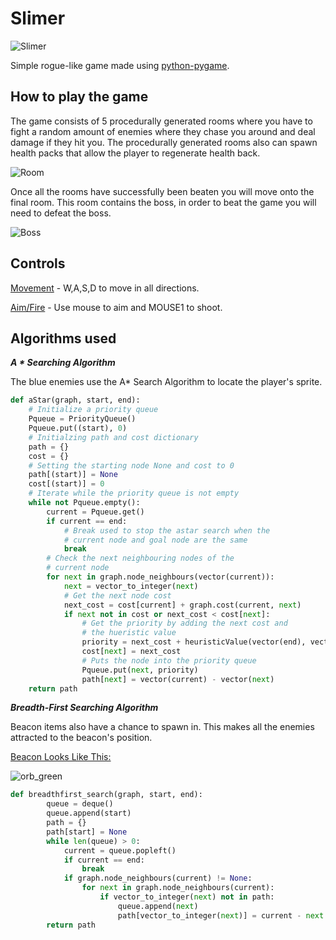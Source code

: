 # Slimer
![Slimer](https://user-images.githubusercontent.com/71614127/110403148-815f4c00-8074-11eb-9414-8c2f4c8df673.png)

Simple rogue-like game made using [python-pygame](https://www.pygame.org/news).
## How to play the game
The game consists of 5 procedurally generated rooms where you have to fight a random amount of enemies where they chase you around and deal damage if they hit you. The procedurally generated rooms also can spawn health packs that allow the player to regenerate health back.

![Room](https://user-images.githubusercontent.com/71614127/110403496-13675480-8075-11eb-951f-fbd3d76df423.png)

Once all the rooms have successfully been beaten you will move onto the final room. This room contains the boss, in order to beat the game you will need to defeat the boss.

![Boss](https://user-images.githubusercontent.com/71614127/110404676-3135b900-8077-11eb-9070-e5a55d9f6e3d.png)

## Controls
<ins>Movement</ins> - W,A,S,D to move in all directions.

<ins>Aim/Fire</ins> - Use mouse to aim and MOUSE1 to shoot.

## Algorithms used

***A * Searching Algorithm***

The blue enemies use the A* Search Algorithm to locate the player's sprite.

```python
def aStar(graph, start, end):
    # Initialize a priority queue
    Pqueue = PriorityQueue()
    Pqueue.put((start), 0)
    # Initialzing path and cost dictionary
    path = {}
    cost = {}
    # Setting the starting node None and cost to 0 
    path[(start)] = None
    cost[(start)] = 0
    # Iterate while the priority queue is not empty 
    while not Pqueue.empty():
        current = Pqueue.get()
        if current == end:
            # Break used to stop the astar search when the
            # current node and goal node are the same
            break
        # Check the next neighbouring nodes of the
        # current node
        for next in graph.node_neighbours(vector(current)):
            next = vector_to_integer(next)
            # Get the next node cost 
            next_cost = cost[current] + graph.cost(current, next)
            if next not in cost or next_cost < cost[next]:
                # Get the priority by adding the next cost and
                # the hueristic value
                priority = next_cost + heuristicValue(vector(end), vector(next))
                cost[next] = next_cost
                # Puts the node into the priority queue
                Pqueue.put(next, priority)
                path[next] = vector(current) - vector(next)
    return path

```

***Breadth-First Searching Algorithm***

Beacon items also have a chance to spawn in. This makes all the enemies attracted to the beacon's position.

<ins>Beacon Looks Like This:</ins>

![orb_green](https://user-images.githubusercontent.com/71614127/110407509-da7eae00-807b-11eb-9763-a6e533d2208e.png)

```python
def breadthfirst_search(graph, start, end):
        queue = deque()
        queue.append(start)
        path = {}
        path[start] = None
        while len(queue) > 0:
            current = queue.popleft()
            if current == end:
                break
            if graph.node_neighbours(current) != None:
                for next in graph.node_neighbours(current):
                    if vector_to_integer(next) not in path:
                        queue.append(next)
                        path[vector_to_integer(next)] = current - next
        return path
```
